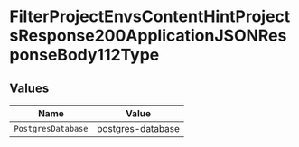 # FilterProjectEnvsContentHintProjectsResponse200ApplicationJSONResponseBody112Type


## Values

| Name               | Value              |
| ------------------ | ------------------ |
| `PostgresDatabase` | postgres-database  |